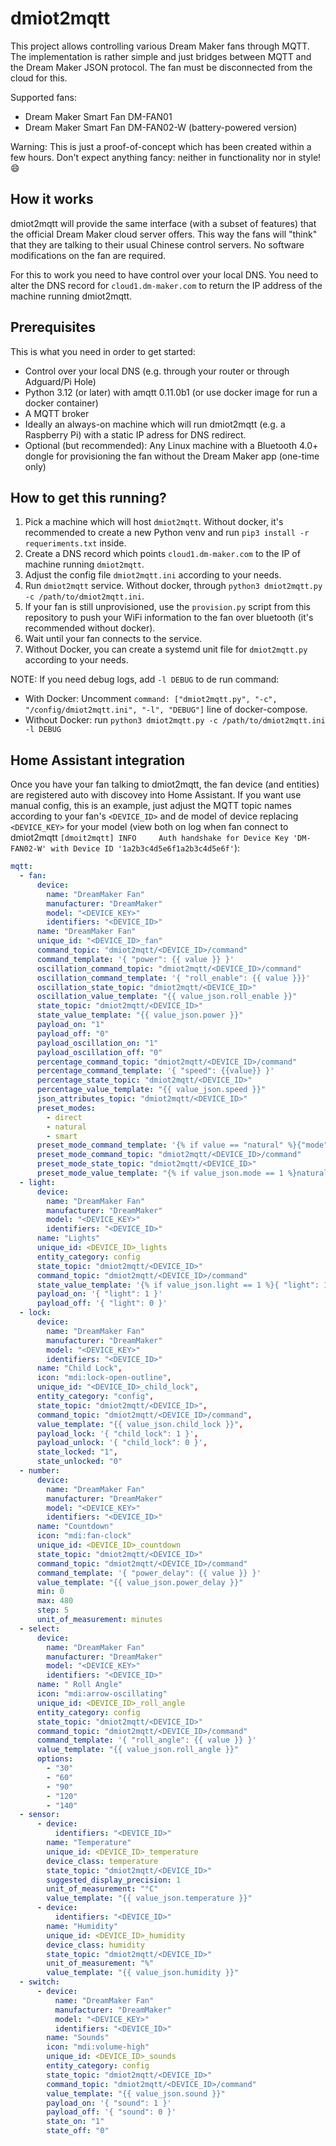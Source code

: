 # dmiot2mqtt

This project allows controlling various Dream Maker fans through MQTT. The implementation is rather simple and just bridges between MQTT and the Dream Maker JSON protocol. The fan must be disconnected from the cloud for this.

Supported fans:

* Dream Maker Smart Fan DM-FAN01
* Dream Maker Smart Fan DM-FAN02-W (battery-powered version)

Warning: This is just a proof-of-concept which has been created within a few hours. Don't expect anything fancy: neither in functionality nor in style! :smile:

## How it works

dmiot2mqtt will provide the same interface (with a subset of features) that the official Dream Maker cloud server offers. This way the fans will "think" that they are talking to their usual Chinese control servers. No software modifications on the fan are required.

For this to work you need to have control over your local DNS. You need to alter the DNS record for `cloud1.dm-maker.com` to return the IP address of the machine running dmiot2mqtt.

## Prerequisites

This is what you need in order to get started:

* Control over your local DNS (e.g. through your router or through Adguard/Pi Hole)
* Python 3.12 (or later) with amqtt 0.11.0b1 (or use docker image for run a docker container)
* A MQTT broker
* Ideally an always-on machine which will run dmiot2mqtt (e.g. a Raspberry Pi) with a static IP adress for DNS redirect.
* Optional (but recommended): Any Linux machine with a Bluetooth 4.0+ dongle for provisioning the fan without the Dream Maker app (one-time only)

## How to get this running?

1. Pick a machine which will host `dmiot2mqtt`. Without docker, it's recommended to create a new Python venv and run `pip3 install -r requeriments.txt` inside.
2. Create a DNS record which points `cloud1.dm-maker.com` to the IP of machine running `dmiot2mqtt`.
3. Adjust the config file `dmiot2mqtt.ini` according to your needs.
4. Run `dmiot2mqtt` service. Without docker, through `python3 dmiot2mqtt.py -c /path/to/dmiot2mqtt.ini`.
5. If your fan is still unprovisioned, use the `provision.py` script from this repository to push your WiFi information to the fan over bluetooth (it's recommended without docker).
6. Wait until your fan connects to the service.
7. Without Docker, you can create a systemd unit file for `dmiot2mqtt.py` according to your needs.

NOTE: If you need debug logs, add `-l DEBUG` to de run command:
- With Docker: Uncomment `command: ["dmiot2mqtt.py", "-c", "/config/dmiot2mqtt.ini", "-l", "DEBUG"]` line of docker-compose.
- Without Docker: run `python3 dmiot2mqtt.py -c /path/to/dmiot2mqtt.ini -l DEBUG`

## Home Assistant integration

Once you have your fan talking to dmiot2mqtt, the fan device (and entities) are registered auto with discovey into Home Assistant.
If you want use manual config, this is an example, just adjust the MQTT topic names according to your fan's `<DEVICE_ID>` and de model of device replacing `<DEVICE_KEY>` for your model (view both on log when fan connect to dmiot2mqtt `[dmoit2mqtt] INFO     Auth handshake for Device Key 'DM-FAN02-W' with Device ID '1a2b3c4d5e6f1a2b3c4d5e6f'`):

```yaml
mqtt:
  - fan:
      device:
        name: "DreamMaker Fan"
        manufacturer: "DreamMaker"
        model: "<DEVICE_KEY>"
        identifiers: "<DEVICE_ID>"
      name: "DreamMaker Fan"
      unique_id: "<DEVICE_ID>_fan"
      command_topic: "dmiot2mqtt/<DEVICE_ID>/command"
      command_template: '{ "power": {{ value }} }'
      oscillation_command_topic: "dmiot2mqtt/<DEVICE_ID>/command"
      oscillation_command_template: '{ "roll_enable": {{ value }}}'
      oscillation_state_topic: "dmiot2mqtt/<DEVICE_ID>"
      oscillation_value_template: "{{ value_json.roll_enable }}"
      state_topic: "dmiot2mqtt/<DEVICE_ID>"
      state_value_template: "{{ value_json.power }}"
      payload_on: "1"
      payload_off: "0"
      payload_oscillation_on: "1"
      payload_oscillation_off: "0"
      percentage_command_topic: "dmiot2mqtt/<DEVICE_ID>/command"
      percentage_command_template: '{ "speed": {{value}} }'
      percentage_state_topic: "dmiot2mqtt/<DEVICE_ID>"
      percentage_value_template: "{{ value_json.speed }}"
      json_attributes_topic: "dmiot2mqtt/<DEVICE_ID>"
      preset_modes:
        - direct
        - natural
        - smart
      preset_mode_command_template: '{% if value == "natural" %}{"mode":1}{% elif value == "smart" %}{"mode":2}{% else %}{ "mode":0}{% endif %}'
      preset_mode_command_topic: "dmiot2mqtt/<DEVICE_ID>/command"
      preset_mode_state_topic: "dmiot2mqtt/<DEVICE_ID>"
      preset_mode_value_template: "{% if value_json.mode == 1 %}natural{% elif value_json.mode == 2 %}smart{% else %}direct{% endif %}"
  - light:
      device:
        name: "DreamMaker Fan"
        manufacturer: "DreamMaker"
        model: "<DEVICE_KEY>"
        identifiers: "<DEVICE_ID>"
      name: "Lights"
      unique_id: <DEVICE_ID>_lights
      entity_category: config
      state_topic: "dmiot2mqtt/<DEVICE_ID>"
      command_topic: "dmiot2mqtt/<DEVICE_ID>/command"
      state_value_template: '{% if value_json.light == 1 %}{ "light": 1 }{% elif value_json.mode == 0 %}{ "light": 0 }{% endif %}'
      payload_on: '{ "light": 1 }'
      payload_off: '{ "light": 0 }'
  - lock:
      device:
        name: "DreamMaker Fan"
        manufacturer: "DreamMaker"
        model: "<DEVICE_KEY>"
        identifiers: "<DEVICE_ID>"
      name: "Child Lock",
      icon: "mdi:lock-open-outline",
      unique_id: "<DEVICE_ID>_child_lock",
      entity_category: "config",
      state_topic: "dmiot2mqtt/<DEVICE_ID>",
      command_topic: "dmiot2mqtt/<DEVICE_ID>/command",
      value_template: "{{ value_json.child_lock }}",
      payload_lock: '{ "child_lock": 1 }',
      payload_unlock: '{ "child_lock": 0 }',
      state_locked: "1",
      state_unlocked: "0"
  - number:
      device:
        name: "DreamMaker Fan"
        manufacturer: "DreamMaker"
        model: "<DEVICE_KEY>"
        identifiers: "<DEVICE_ID>"
      name: "Countdown"
      icon: "mdi:fan-clock"
      unique_id: <DEVICE_ID>_countdown
      state_topic: "dmiot2mqtt/<DEVICE_ID>"
      command_topic: "dmiot2mqtt/<DEVICE_ID>/command"
      command_template: '{ "power_delay": {{ value }} }'
      value_template: "{{ value_json.power_delay }}"
      min: 0
      max: 480
      step: 5
      unit_of_measurement: minutes
  - select:
      device:
        name: "DreamMaker Fan"
        manufacturer: "DreamMaker"
        model: "<DEVICE_KEY>"
        identifiers: "<DEVICE_ID>"
      name: " Roll Angle"
      icon: "mdi:arrow-oscillating"
      unique_id: <DEVICE_ID>_roll_angle
      entity_category: config
      state_topic: "dmiot2mqtt/<DEVICE_ID>"
      command_topic: "dmiot2mqtt/<DEVICE_ID>/command"
      command_template: '{ "roll_angle": {{ value }} }'
      value_template: "{{ value_json.roll_angle }}"
      options:
        - "30"
        - "60"
        - "90"
        - "120"
        - "140"
  - sensor:
      - device:
          identifiers: "<DEVICE_ID>"
        name: "Temperature"
        unique_id: <DEVICE_ID>_temperature
        device_class: temperature
        state_topic: "dmiot2mqtt/<DEVICE_ID>"
        suggested_display_precision: 1
        unit_of_measurement: "°C"
        value_template: "{{ value_json.temperature }}"
      - device:
          identifiers: "<DEVICE_ID>"
        name: "Humidity"
        unique_id: <DEVICE_ID>_humidity
        device_class: humidity
        state_topic: "dmiot2mqtt/<DEVICE_ID>"
        unit_of_measurement: "%"
        value_template: "{{ value_json.humidity }}"
  - switch:
      - device:
          name: "DreamMaker Fan"
          manufacturer: "DreamMaker"
          model: "<DEVICE_KEY>"
          identifiers: "<DEVICE_ID>"
        name: "Sounds"
        icon: "mdi:volume-high"
        unique_id: <DEVICE_ID>_sounds
        entity_category: config
        state_topic: "dmiot2mqtt/<DEVICE_ID>"
        command_topic: "dmiot2mqtt/<DEVICE_ID>/command"
        value_template: "{{ value_json.sound }}"
        payload_on: '{ "sound": 1 }'
        payload_off: '{ "sound": 0 }'
        state_on: "1"
        state_off: "0"
```

